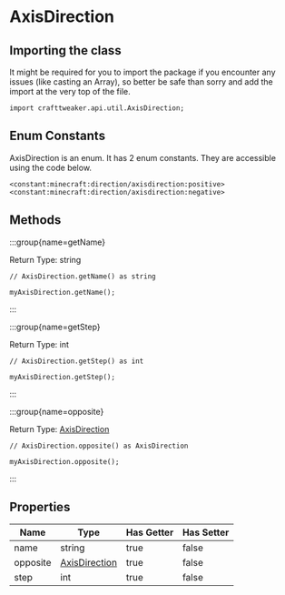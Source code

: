 # AxisDirection

## Importing the class

It might be required for you to import the package if you encounter any issues (like casting an Array), so better be safe than sorry and add the import at the very top of the file.
```zenscript
import crafttweaker.api.util.AxisDirection;
```


## Enum Constants

AxisDirection is an enum. It has 2 enum constants. They are accessible using the code below.

```zenscript
<constant:minecraft:direction/axisdirection:positive>
<constant:minecraft:direction/axisdirection:negative>
```
## Methods

:::group{name=getName}

Return Type: string

```zenscript
// AxisDirection.getName() as string

myAxisDirection.getName();
```

:::

:::group{name=getStep}

Return Type: int

```zenscript
// AxisDirection.getStep() as int

myAxisDirection.getStep();
```

:::

:::group{name=opposite}

Return Type: [AxisDirection](/vanilla/api/util/direction/AxisDirection)

```zenscript
// AxisDirection.opposite() as AxisDirection

myAxisDirection.opposite();
```

:::


## Properties

|   Name   |                            Type                            | Has Getter | Has Setter |
|----------|------------------------------------------------------------|------------|------------|
| name     | string                                                     | true       | false      |
| opposite | [AxisDirection](/vanilla/api/util/direction/AxisDirection) | true       | false      |
| step     | int                                                        | true       | false      |

